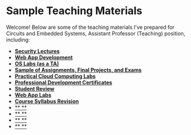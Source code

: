 # Sample Teaching Materials

Welcome! 
Below are some of the teaching materials I've prepared for Circuits and Embedded Systems, Assistant Professor (Teaching) position, including:
- [**Security Lectures**](security)
- [**Web App Development**](web)
- [**OS Labs (as a TA)**](os)
- [**Sample of Assignments, Final Projects, and Exams**](assessment)
- [**Practical Cloud Computing Labs**](cloud_labs)
- [**Professional Development Certificates**](professional_development)
- [**Student Review**](ursi)
- [**Web App Labs**](web_labs)
- [**Course Syllabus Revision**](outlines)
- [** **]( )
- [** **]( )
- [** **]( )
- [** **]( )